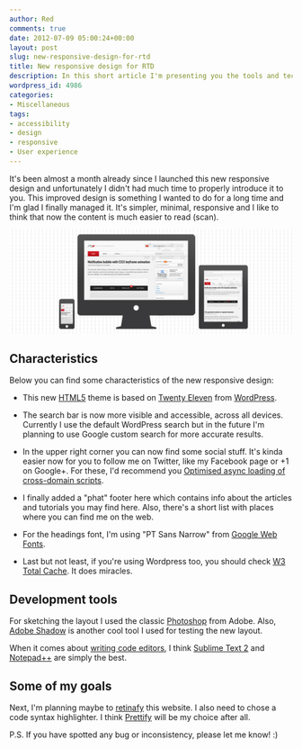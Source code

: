 ```yaml
---
author: Red
comments: true
date: 2012-07-09 05:00:24+00:00
layout: post
slug: new-responsive-design-for-rtd
title: New responsive design for RTD
description: In this short article I'm presenting you the tools and techniques I used for redesigning my new responsive website.
wordpress_id: 4986
categories:
- Miscellaneous
tags:
- accessibility
- design
- responsive
- User experience
---
```


It's been almost a month already since I launched this new responsive design and unfortunately I didn't had much time to properly introduce it to you. This improved design is something I wanted to do for a long time and I'm glad I finally managed it. It's simpler, minimal, responsive and I like to think that now the content is much easier to read (scan).

![](/dist/uploads/2012/07/new-responsive-design.jpg)

<!-- more -->

## Characteristics

Below you can find some characteristics of the new responsive design:

  * This new [HTML5](/create-a-stylish-html5-template-from-scratch) theme is based on [Twenty Eleven](http://wordpress.org/extend/themes/twentyeleven) from [WordPress](http://wordpress.org/).

  * The search bar is now more visible and accessible, across all devices. Currently I use the default WordPress search but in the future I'm planning to use Google custom search for more accurate results.

  * In the upper right corner you can now find some social stuff. It's kinda easier now for you to follow me on Twitter, like my Facebook page or +1 on Google+. For these, I'd recommend you [Optimised async loading of cross-domain scripts](https://gist.github.com/1025811).

  * I finally added a "phat" footer here which contains info about the articles and tutorials you may find here. Also, there's a short list with places where you can find me on the web.

  * For the headings font, I'm using "PT Sans Narrow" from [Google Web Fonts](https://fonts.google.com/specimen/PT+Sans+Narrow).

  * Last but not least, if you're using Wordpress too, you should check [W3 Total Cache](http://wordpress.org/extend/plugins/w3-total-cache/). It does miracles.

## Development tools

For sketching the layout I used the classic [Photoshop](http://www.adobe.com/products/photoshop.html) from Adobe. Also, [Adobe Shadow](http://labs.adobe.com/technologies/shadow/) is another cool tool I used for testing the new layout.

When it comes about [writing code editors](/free-text-editors-tools-for-developers), I think [Sublime Text 2](http://www.sublimetext.com/2) and [Notepad++](http://notepad-plus-plus.org/) are simply the best.

## Some of my goals

Next, I'm planning maybe to [retinafy](http://f.cl.ly/items/012n0O023v2S2N1m3Q1t/How%20to%20Retinafy%20your%20Website.pdf) this website. I also need to chose a code syntax highlighter. I think [Prettify](http://code.google.com/p/google-code-prettify/) will be my choice after all.

P.S. If you have spotted any bug or inconsistency, please let me know! :)
